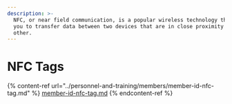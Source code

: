 ```yaml
---
description: >-
  NFC, or near field communication, is a popular wireless technology that allows
  you to transfer data between two devices that are in close proximity to each
  other.
---
```


# NFC Tags

{% content-ref url="../personnel-and-training/members/member-id-nfc-tag.md" %}
[member-id-nfc-tag.md](../personnel-and-training/members/member-id-nfc-tag.md)
{% endcontent-ref %}
